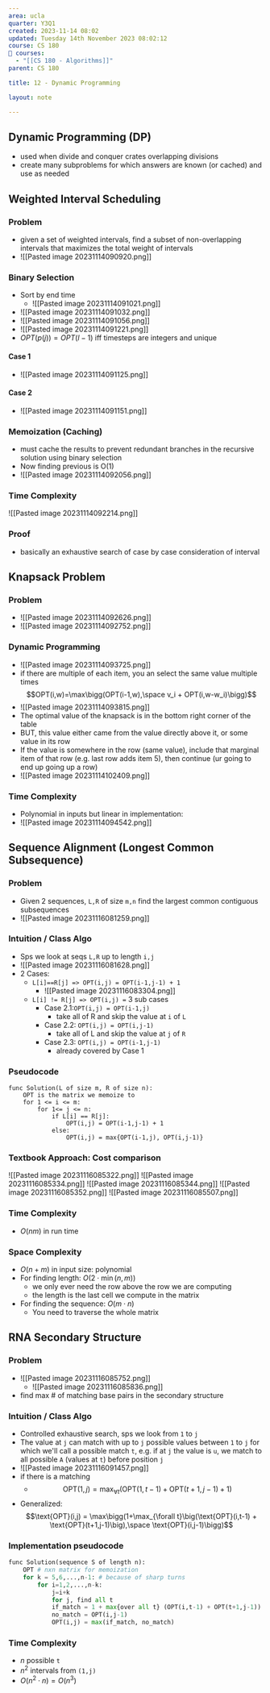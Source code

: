 ```yaml
---
area: ucla
quarter: Y3Q1
created: 2023-11-14 08:02
updated: Tuesday 14th November 2023 08:02:12
course: CS 180
📕 courses:
  - "[[CS 180 - Algorithms]]"
parent: CS 180

title: 12 - Dynamic Programming

layout: note

---
```

## Dynamic Programming (DP)
- used when divide and conquer crates overlapping divisions
- create many subproblems for which answers are known (or cached) and use as needed

## Weighted Interval Scheduling
### Problem
- given a set of weighted intervals, find a subset of non-overlapping intervals that maximizes the total weight of intervals
- ![[Pasted image 20231114090920.png]]
### Binary Selection
- Sort by end time
	- ![[Pasted image 20231114091021.png]]
- ![[Pasted image 20231114091032.png]]
- ![[Pasted image 20231114091056.png]]
- ![[Pasted image 20231114091221.png]]
- $OPT(p(j)) = OPT(l-1)$ iff timesteps are integers and unique
#### Case 1
- ![[Pasted image 20231114091125.png]]
#### Case 2
- ![[Pasted image 20231114091151.png]]

### Memoization (Caching)
- must cache the results to prevent redundant branches in the recursive solution using binary selection
- Now finding previous is O(1)
- ![[Pasted image 20231114092056.png]]
### Time Complexity
![[Pasted image 20231114092214.png]]

### Proof
- basically an exhaustive search of case by case consideration of interval

## Knapsack Problem
### Problem
- ![[Pasted image 20231114092626.png]]
- ![[Pasted image 20231114092752.png]]
### Dynamic Programming
- ![[Pasted image 20231114093725.png]]
- if there are multiple of each item, you an select the same value multiple times $$OPT(i,w)=\max\bigg(OPT(i-1,w),\space v_i + OPT(i,w-w_i)\bigg)$$
- ![[Pasted image 20231114093815.png]]
- The optimal value of the knapsack is in the bottom right corner of the table
- BUT, this value either came from the value directly above it, or some value in its row
- If the value is somewhere in the row (same value), include that marginal item of that row (e.g. last row adds item 5), then continue (ur going to end up going up a row)
- ![[Pasted image 20231114102409.png]]

### Time Complexity
- Polynomial in inputs but linear in implementation:
- ![[Pasted image 20231114094542.png]]

## Sequence Alignment (Longest Common Subsequence)
### Problem
- Given 2 sequences, `L,R` of size `m,n` find the largest common contiguous subsequences
- ![[Pasted image 20231116081259.png]]

### Intuition / Class Algo
- Sps we look at seqs `L,R` up to length `i,j`
- ![[Pasted image 20231116081628.png]]
- 2 Cases:
	- `L[i]==R[j] => OPT(i,j) = OPT(i-1,j-1) + 1`
		- ![[Pasted image 20231116083304.png]]
	- `L[i] != R[j] => OPT(i,j) =` 3 sub cases
		- Case 2.1:`OPT(i,j) = OPT(i-1,j)`
			- take all of R and skip the value at `i` of `L`
		- Case 2.2: `OPT(i,j) = OPT(i,j-1)`
			- take all of L and skip the value at `j` of `R`
		- Case 2.3: `OPT(i,j) = OPT(i-1,j-1)`
			- already covered by Case 1
### Pseudocode
```
func Solution(L of size m, R of size n):
	OPT is the matrix we memoize to
	for 1 <= i <= m:
		for 1<= j <= n:
			if L[i] == R[j]:
				OPT(i,j) = OPT(i-1,j-1) + 1
			else:
				OPT(i,j) = max{OPT(i-1,j), OPT(i,j-1)}
```
### Textbook Approach: Cost comparison
![[Pasted image 20231116085322.png]]
![[Pasted image 20231116085334.png]]
![[Pasted image 20231116085344.png]]
![[Pasted image 20231116085352.png]]
![[Pasted image 20231116085507.png]]

### Time Complexity
- $O(nm)$ in run time
### Space Complexity
- $O(n+m)$ in input size: polynomial
- For finding length: $O\big(2\cdot\min(n,m)\big)$ 
	- we only ever need the row above the row we are computing
	- the length is the last cell we compute in the matrix
- For finding the sequence: $O(m\cdot n)$
	- You need to traverse the whole matrix
## RNA Secondary Structure
### Problem
- ![[Pasted image 20231116085752.png]]
	- ![[Pasted image 20231116085836.png]]
- find max # of matching base pairs in the secondary structure
### Intuition / Class Algo
- Controlled exhaustive search, sps we look from `1` to `j`
- The value at `j` can match with up to `j` possible values between `1` to `j` for which we'll call a possible match `t`, e.g. if at `j` the value is `u`, we match to all possible `A` (values at `t`) before position `j`
- ![[Pasted image 20231116091457.png]]
- if there is a matching
	- $$\text{OPT}(1,j) = \max_{\forall t}\bigg(\text{OPT}(1,t-1) + \text{OPT}(t+1,j-1)+1\bigg)$$
- Generalized:$$\text{OPT}(i,j) = \max\bigg(1+\max_{\forall t}\big(\text{OPT}(i,t-1) + \text{OPT}(t+1,j-1)\big),\space \text{OPT}(i,j-1)\bigg)$$
### Implementation pseudocode
```python
func Solution(sequence S of length n):
	OPT # nxn matrix for memoization
	for k = 5,6,...,n-1: # because of sharp turns
		for i=1,2,...,n-k:
			j=i+k
			for j, find all t
			if_match = 1 + max{over all t} (OPT(i,t-1) + OPT(t+1,j-1))
			no_match = OPT(i,j-1)
			OPT(i,j) = max(if_match, no_match)
```
### Time Complexity
- $n$ possible `t`
- $n^2$ intervals from `(1,j)`
- $O(n^2\cdot n)=O(n^3)$

